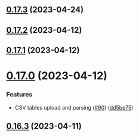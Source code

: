 ## [0.17.3](https://github.com/bcgov/nr-spar-backend/compare/v0.17.2...v0.17.3) (2023-04-24)



## [0.17.2](https://github.com/bcgov/nr-spar-backend/compare/v0.17.1...v0.17.2) (2023-04-12)



## [0.17.1](https://github.com/bcgov/nr-spar-backend/compare/v0.17.0...v0.17.1) (2023-04-12)



# [0.17.0](https://github.com/bcgov/nr-spar-backend/compare/v0.16.3...v0.17.0) (2023-04-12)


### Features

* CSV tables upload and parsing ([#90](https://github.com/bcgov/nr-spar-backend/issues/90)) ([dd5be75](https://github.com/bcgov/nr-spar-backend/commit/dd5be757eb9519ec1ddad6391ecd00943ec7086c))



## [0.16.3](https://github.com/bcgov/nr-spar-backend/compare/v0.16.2...v0.16.3) (2023-04-11)



